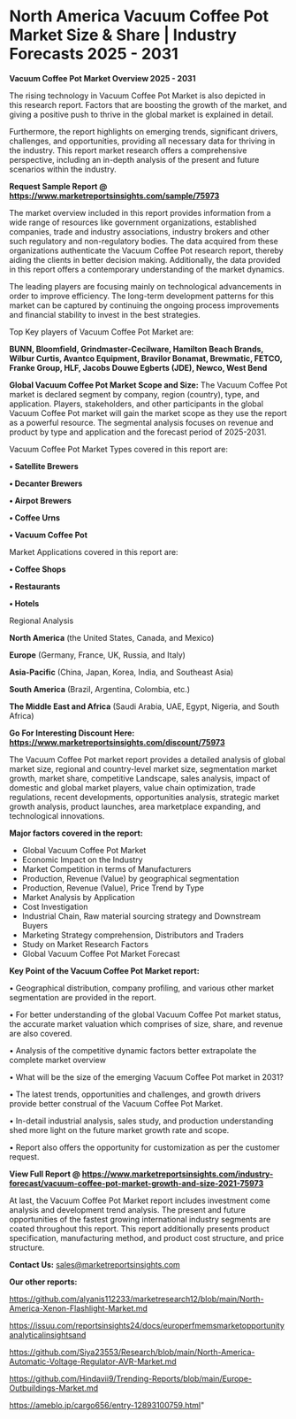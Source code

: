 # North America Vacuum Coffee Pot Market Size & Share | Industry Forecasts 2025 - 2031

<Strong> Vacuum Coffee Pot Market Overview 2025 - 2031</strong>

The rising technology in Vacuum Coffee Pot Market is also depicted in this research report. Factors that are boosting the growth of the market, and giving a positive push to thrive in the global market is explained in detail.

Furthermore, the report highlights on emerging trends, significant drivers, challenges, and opportunities, providing all necessary data for thriving in the industry. This report market research offers a comprehensive perspective, including an in-depth analysis of the present and future scenarios within the industry.

<strong>Request Sample Report @ <a href=https://www.marketreportsinsights.com/sample/75973>https://www.marketreportsinsights.com/sample/75973</a></strong>

The market overview included in this report provides information from a wide range of resources like government organizations, established companies, trade and industry associations, industry brokers and other such regulatory and non-regulatory bodies. The data acquired from these organizations authenticate the Vacuum Coffee Pot research report, thereby aiding the clients in better decision making. Additionally, the data provided in this report offers a contemporary understanding of the market dynamics.

The leading players are focusing mainly on technological advancements in order to improve efficiency. The long-term development patterns for this market can be captured by continuing the ongoing process improvements and financial stability to invest in the best strategies.

Top Key players of Vacuum Coffee Pot Market are:

<strong>BUNN, Bloomfield, Grindmaster-Cecilware, Hamilton Beach Brands, Wilbur Curtis, Avantco Equipment, Bravilor Bonamat, Brewmatic, FETCO, Franke Group, HLF, Jacobs Douwe Egberts (JDE), Newco, West Bend</strong>

<strong><b>Global Vacuum Coffee Pot Market Scope and Size:</b></strong>
The Vacuum Coffee Pot market is declared segment by company, region (country), type, and application. Players, stakeholders, and other participants in the global Vacuum Coffee Pot market will gain the market scope as they use the report as a powerful resource. The segmental analysis focuses on revenue and product by type and application and the forecast period of 2025-2031.

Vacuum Coffee Pot Market Types covered in this report are:

<strong>• Satellite Brewers

• Decanter Brewers

• Airpot Brewers

• Coffee Urns

• Vacuum Coffee Pot</strong>

Market Applications covered in this report are:

<strong>• Coffee Shops

• Restaurants

• Hotels</strong> 

Regional Analysis

<strong>North America</strong> (the United States, Canada, and Mexico)

<strong>Europe</strong> (Germany, France, UK, Russia, and Italy)

<strong>Asia-Pacific</strong> (China, Japan, Korea, India, and Southeast Asia)

<strong>South America</strong> (Brazil, Argentina, Colombia, etc.)

<strong>The Middle East and Africa</strong> (Saudi Arabia, UAE, Egypt, Nigeria, and South Africa)

<strong>Go For Interesting Discount Here: <a href=https://www.marketreportsinsights.com/discount/75973>https://www.marketreportsinsights.com/discount/75973</a></strong>

The Vacuum Coffee Pot market report provides a detailed analysis of global market size, regional and country-level market size, segmentation market growth, market share, competitive Landscape, sales analysis, impact of domestic and global market players, value chain optimization, trade regulations, recent developments, opportunities analysis, strategic market growth analysis, product launches, area marketplace expanding, and technological innovations.

<strong><b>Major factors covered in the report:</b></strong>
<ul>
  <li>Global Vacuum Coffee Pot Market </li>
  <li>Economic Impact on the Industry</li>
  <li>Market Competition in terms of Manufacturers</li>
  <li>Production, Revenue (Value) by geographical segmentation</li>
  <li>Production, Revenue (Value), Price Trend by Type</li>
  <li>Market Analysis by Application</li>
  <li>Cost Investigation</li>
  <li>Industrial Chain, Raw material sourcing strategy and Downstream Buyers</li>
  <li>Marketing Strategy comprehension, Distributors and Traders</li>
  <li>Study on Market Research Factors</li>
  <li>Global Vacuum Coffee Pot Market Forecast</li>
</ul>

<strong><b>Key Point of the Vacuum Coffee Pot Market report:</b></strong>

• Geographical distribution, company profiling, and various other market segmentation are provided in the report.

• For better understanding of the global Vacuum Coffee Pot market status, the accurate market valuation which comprises of size, share, and revenue are also covered.

• Analysis of the competitive dynamic factors better extrapolate the complete market overview

• What will be the size of the emerging Vacuum Coffee Pot market in 2031?

• The latest trends, opportunities and challenges, and growth drivers provide better construal of the Vacuum Coffee Pot Market.

• In-detail industrial analysis, sales study, and production understanding shed more light on the future market growth rate and scope.

• Report also offers the opportunity for customization as per the customer request.

<strong><b>View Full Report @ <a href=https://www.marketreportsinsights.com/industry-forecast/vacuum-coffee-pot-market-growth-and-size-2021-75973>https://www.marketreportsinsights.com/industry-forecast/vacuum-coffee-pot-market-growth-and-size-2021-75973</a></b></strong>


At last, the Vacuum Coffee Pot Market report includes investment come analysis and development trend analysis. The present and future opportunities of the fastest growing international industry segments are coated throughout this report. This report additionally presents product specification, manufacturing method, and product cost structure, and price structure.

<strong>Contact Us:</strong>
sales@marketreportsinsights.com

<strong>Our other reports:</strong>

<a href=https://github.com/alyanis112233/marketresearch12/blob/main/North-America-Xenon-Flashlight-Market.md>https://github.com/alyanis112233/marketresearch12/blob/main/North-America-Xenon-Flashlight-Market.md</a>

<a href=https://issuu.com/reportsinsights24/docs/europerfmemsmarketopportunityanalyticalinsightsand>https://issuu.com/reportsinsights24/docs/europerfmemsmarketopportunityanalyticalinsightsand</a>

<a href=https://github.com/Siya23553/Research/blob/main/North-America-Automatic-Voltage-Regulator-AVR-Market.md>https://github.com/Siya23553/Research/blob/main/North-America-Automatic-Voltage-Regulator-AVR-Market.md</a>

<a href=https://github.com/Hindavii9/Trending-Reports/blob/main/Europe-Outbuildings-Market.md>https://github.com/Hindavii9/Trending-Reports/blob/main/Europe-Outbuildings-Market.md</a>

<a href=https://ameblo.jp/cargo656/entry-12893100759.html>https://ameblo.jp/cargo656/entry-12893100759.html</a>"

